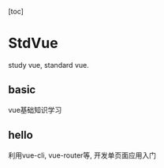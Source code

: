 [toc]

# StdVue

study vue, standard vue.

## basic

vue基础知识学习

## hello

利用vue-cli, vue-router等, 开发单页面应用入门
